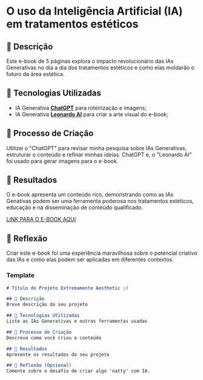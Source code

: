 # O uso da Inteligência Artificial (IA) em tratamentos estéticos

## 📒 Descrição
Este e-book de 5 páginas explora o impacto revolucionário das IAs Generativas no dia a dia dos tratamentos estéticos e como elas moldarão o futuro da área estética.

## 🤖 Tecnologias Utilizadas
- IA Generativa **[ChatGPT](https://chat.openai.com)** para roteirização e imagens;
- IA Generativa **[Leonardo AI](https://leonardo.ai)** para criar a arte visual do e-book;

## 🧐 Processo de Criação
Utilizei o "ChatGPT" para revisar minha pesquisa sobre IAs Generativas, estruturar o conteúdo e refinar minhas ideias. ChatGPT e, o "Leonardo AI" foi usado para gerar imagens para o e-book. 

## 🚀 Resultados
O e-book apresenta um conteúdo rico, demonstrando como as IAs Genativas podem ser uma ferramenta poderosa nos tratamentos estéticos, educação e na disseminação de conteúdo qualificado.

[LINK PARA O E-BOOK AQUI]()

## 💭 Reflexão
Criar este e-book foi uma experiência maravilhosa sobre o potencial criativo das IAs e como elas podem ser aplicadas em diferentes contextos.
### Template

```markdown
# Título do Projeto Extremamente Aesthetic ;)

## 📒 Descrição
Breve descrição do seu projeto

## 🤖 Tecnologias Utilizadas
Liste as IAs Generativas e outras ferramentas usadas

## 🧐 Processo de Criação
Descreva como você criou o conteúdo

## 🚀 Resultados
Apresente os resultados do seu projeto

## 💭 Reflexão (Opcional)
Comente sobre o desafio de criar algo 'natty' com IA.
```

